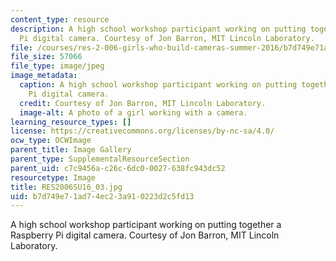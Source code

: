```yaml
---
content_type: resource
description: A high school workshop participant working on putting together a Raspberry
  Pi digital camera. Courtesy of Jon Barron, MIT Lincoln Laboratory.
file: /courses/res-2-006-girls-who-build-cameras-summer-2016/b7d749e71ad74ec23a910223d2c5fd13_RES2006SU16_03.jpg
file_size: 57066
file_type: image/jpeg
image_metadata:
  caption: A high school workshop participant working on putting together a Raspberry
    Pi digital camera.
  credit: Courtesy of Jon Barron, MIT Lincoln Laboratory.
  image-alt: A photo of a girl working with a camera.
learning_resource_types: []
license: https://creativecommons.org/licenses/by-nc-sa/4.0/
ocw_type: OCWImage
parent_title: Image Gallery
parent_type: SupplementalResourceSection
parent_uid: c7c9456a-c26c-6dc0-0027-638fc943dc52
resourcetype: Image
title: RES2006SU16_03.jpg
uid: b7d749e7-1ad7-4ec2-3a91-0223d2c5fd13
---
```

A high school workshop participant working on putting together a Raspberry Pi digital camera. Courtesy of Jon Barron, MIT Lincoln Laboratory.